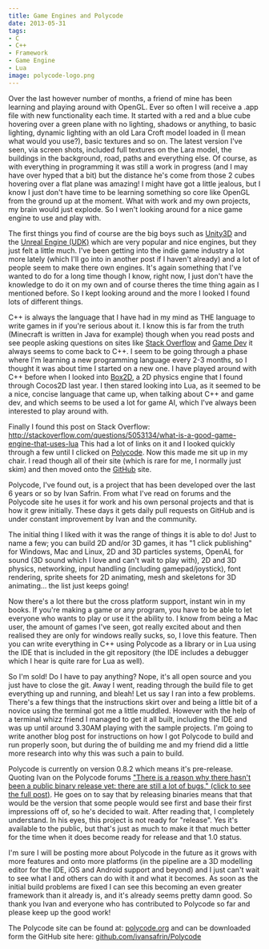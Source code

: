 ```yaml
---
title: Game Engines and Polycode
date: 2013-05-31
tags:
- C
- C++
- Framework
- Game Engine
- Lua
image: polycode-logo.png
---
```


Over the last however number of months, a friend of mine has been learning and playing around with OpenGL. Ever so often I will receive a .app file with new functionality each time. It started with a red and a blue cube hovering over a green plane with no lighting, shadows or anything, to basic lighting, dynamic lighting with an old Lara Croft model loaded in (I mean what would you use?), basic textures and so on. The latest version I've seen, via screen shots, included full textures on the Lara model, the buildings in the background, road, paths and everything else. Of course, as with everything in programming it was still a work in progress (and I may have over hyped that a bit) but the distance he's come from those 2 cubes hovering over a flat plane was amazing! I might have got a little jealous, but I know I just don't have time to be learning something so core like OpenGL from the ground up at the moment. What with work and my own projects, my brain would just explode. So I wen't looking around for a nice game engine to use and play with.

The first things you find of course are the big boys such as <a title="Unity3D" href="http://unity3d.com" target="_blank">Unity3D</a> and the <a title="Unreal Engine" href="http://www.unrealengine.com/en/udk/" target="_blank">Unreal Engine (UDK)</a> which are very popular and nice engines, but they just felt a little much. I've been getting into the indie game industry a lot more lately (which I'll go into in another post if I haven't already) and a lot of people seem to make there own engines. It's again something that I've wanted to do for a long time though I know, right now, I just don't have the knowledge to do it on my own and of course theres the time thing again as I mentioned before. So I kept looking around and the more I looked I found lots of different things.

<!-- READMORE -->

C++ is always the language that I have had in my mind as THE language to write games in if you're serious about it. I know this is far from the truth (Minecraft is written in Java for example) though when you read posts and see people asking questions on sites like <a title="Stack Overflow" href="http://stackoverflow.com" target="_blank">Stack Overflow</a> and <a title="Game Dev" href="http://gamedev.stackexchange.com" target="_blank">Game Dev</a> it always seems to come back to C++. I seem to be going through a phase where I'm learning a new programming language every 2-3 months, so I thought it was about time I started on a new one. I have played around with C++ before when I looked into <a title="Box2D" href="http://box2d.org" target="_blank">Box2D</a>, a 2D physics engine that I found through Cocos2D last year. I then stared looking into Lua, as it seemed to be a nice, concise language that came up, when talking about C++ and game dev, and which seems to be used a lot for game AI, which I've always been interested to play around with.

Finally I found this post on Stack Overflow:
<a title="Stack Overflow Question" href="http://stackoverflow.com/questions/5053134/what-is-a-good-game-engine-that-uses-lua" target="_blank">http://stackoverflow.com/questions/5053134/what-is-a-good-game-engine-that-uses-lua</a>
This had a lot of links on it and I looked quickly through a few until I clicked on <a title="Polycode" href="http://polycode.org" target="_blank">Polycode</a>. Now this made me sit up in my chair. I read though all of their site (which is rare for me, I normally just skim) and then moved onto the <a title="Polycode GitHub" href="https://github.com/ivansafrin/Polycode" target="_blank">GitHub</a> site.

Polycode, I've found out, is a project that has been developed over the last 6 years or so by Ivan Safrin. From what I've read on forums and the Polycode site he uses it for work and his own personal projects and that is how it grew initially. These days it gets daily pull requests on GitHub and is under constant improvement by Ivan and the community.

The initial thing I liked with it was the range of things it is able to do! Just to name a few; you can build 2D and/or 3D games, it has "1 click publishing" for Windows, Mac and Linux, 2D and 3D particles systems, OpenAL for sound (3D sound which I love and can't wait to play with), 2D and 3D physics, networking, input handling (including gamepad/joystick), font rendering, sprite sheets for 2D animating, mesh and skeletons for 3D animating... the list just keeps going!

Now there's a lot there but the cross platform support, instant win in my books. If you're making a game or any program, you have to be able to let everyone who wants to play or use it the ability to. I know from being a Mac user, the amount of games I've seen, got really excited about and then realised they are only for windows really sucks, so, I love this feature. Then you can write everything in C++ using Polycode as a library or in Lua using the IDE that is included in the git repository (the IDE includes a debugger which I hear is quite rare for Lua as well).

So I'm sold! Do I have to pay anything? Nope, it's all open source and you just have to close the git. Away I went, reading through the build file to get everything up and running, and bleah! Let us say I ran into a few problems. There's a few things that the instructions skirt over and being a little bit of a novice using the terminal got me a little muddled. However with the help of a terminal whizz friend I managed to get it all built, including the IDE and was up until around 3.30AM playing with the sample projects. I'm going to write another blog post for instructions on how I got Polycode to build and run properly soon, but during the of building me and my friend did a little more research into why this was such a pain to build.

Polycode is currently on version 0.8.2 which means it's pre-release. Quoting Ivan on the Polycode forums <a title="Polycode forum quote" href="http://polycode.org/forum/viewtopic.php?p=1443&amp;sid=4398b1c413c573c616335194b1d2a496#p1443" target="_blank">"There is a reason why there hasn't been a public binary release yet: there are still a lot of bugs." (click to see the full post)</a>. He goes on to say that by releasing binaries means that that would be the version that some people would see first and base their first impressions off of, so he's decided to wait. After reading that, I completely understand. In his eyes, this project is not ready for "release". Yes it's available to the public, but that's just as much to make it that much better for the time when it does become ready for release and that 1.0 status.

I'm sure I will be posting more about Polycode in the future as it grows with more features and onto more platforms (in the pipeline are a 3D modelling editor for the IDE, iOS and Android support and beyond) and I just can't wait to see what I and others can do with it and what it becomes. As soon as the initial build problems are fixed I can see this becoming an even greater framework than it already is, and it's already seems pretty damn good. So thank you Ivan and everyone who has contributed to Polycode so far and please keep up the good work!

The Polycode site can be found at: <a title="Polycode Site" href="http://polycode.org" target="_blank">polycode.org</a> and can be downloaded form the GitHub site here: <a title="Polycode GitHub" href="https://github.com/ivansafrin/Polycode" target="_blank">github.com/ivansafrin/Polycode</a>
